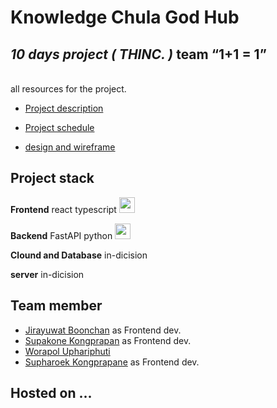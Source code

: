 # Knowledge Chula God Hub

## _10 days project ( THINC. )_ team <q>1+1 = 1</q>

<br>
all resources for the project.

- [Project description](https://docs.google.com/document/d/1JSyAQQS7onfrz4rylOuJ2YZ7Lxr6-Bs5zK3irCddFMA/edit?usp=sharing)

- [Project schedule]( https://docs.google.com/spreadsheets/d/1J5ZeQBW8tueLeW9UfQVjjlLHLRjsFEgvFFmfiL5OKZE/edit?usp=sharing)

- [design and wireframe](https://www.figma.com/file/f34wH6VecwukhGc0DzvSjz/1%2B1%3D1?node-id=0%3A1)

## Project stack

**Frontend** react typescript <img src="https://upload.wikimedia.org/wikipedia/commons/thumb/a/a7/React-icon.svg/1200px-React-icon.svg.png" width ="25">

**Backend** FastAPI python <img src="https://miro.medium.com/max/800/1*Q5EUk28Xc3iCDoMSkrd1_w.png" width="25">

**Clound and Database** in-dicision

**server** in-dicision

## Team member

- [Jirayuwat Boonchan](https://github.com/jirayuwat12) as Frontend dev.
- [Supakone Kongprapan](https://github.com/preamza02) as Frontend dev.
- [Worapol Uphariphuti](https://github.com/worapol19) 
- [Supharoek Kongprapane](https://github.com/jirayuwat12) as Frontend dev.

## Hosted on ...